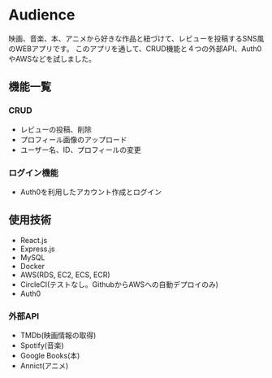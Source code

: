 # Audience
映画、音楽、本、アニメから好きな作品と紐づけて、レビューを投稿するSNS風のWEBアプリです。
このアプリを通して、CRUD機能と４つの外部API、Auth0やAWSなどを試しました。

## 機能一覧
### CRUD
- レビューの投稿、削除
- プロフィール画像のアップロード
- ユーザー名、ID、プロフィールの変更
### ログイン機能
- Auth0を利用したアカウント作成とログイン

## 使用技術
- React.js
- Express.js
- MySQL
- Docker
- AWS(RDS, EC2, ECS, ECR)
- CircleCI(テストなし。GithubからAWSへの自動デプロイのみ)
- Auth0
### 外部API
- TMDb(映画情報の取得)
- Spotify(音楽)
- Google Books(本)
- Annict(アニメ)

